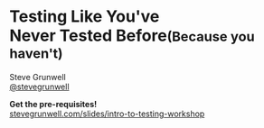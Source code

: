 <!-- .slide: class="title-slide" -->
# Testing Like You've<br>Never Tested Before<small>(Because you haven't)</small>

Steve Grunwell<br>
[@stevegrunwell](https://twitter.com/stevegrunwell)

**Get the pre-requisites!**<br>
[stevegrunwell.com/slides/intro-to-testing-workshop](https://stevegrunwell.com/slides/intro-to-testing-workshop)
